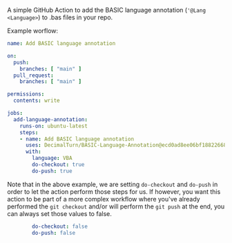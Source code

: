 A simple GitHub Action to add the BASIC language annotation (`'@Lang <Language>`) to .bas files in your repo.

Example worflow:
```yml
name: Add BASIC language annotation

on:
  push:
    branches: [ "main" ]
  pull_request:
    branches: [ "main" ]

permissions:
  contents: write

jobs:
  add-language-annotation:
    runs-on: ubuntu-latest
    steps:
    - name: Add BASIC language annotation
      uses: DecimalTurn/BASIC-Language-Annotation@ecd0ad8ee06bf18822668504b5422b7c51299ba1 #v2.0.0
      with:
        language: VBA
        do-checkout: true
        do-push: true
```

Note that in the above example, we are setting `do-checkout` and `do-push` in order to let the action perform those steps for us. If however, you want this action to be part of a more complex workflow where you've already performed the `git checkout` and/or will perform the `git push` at the end, you can always set those values to false.

```yml
        do-checkout: false
        do-push: false
```
